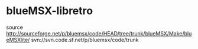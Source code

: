 blueMSX-libretro
================

source http://sourceforge.net/p/bluemsx/code/HEAD/tree/trunk/blueMSX/Make/blueMSXlite/
svn://svn.code.sf.net/p/bluemsx/code/trunk
